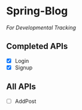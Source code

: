 # Spring-Blog

*For Developmental Tracking* 

## Completed APIs

- [x] Login
- [x] Signup 

## All APIs

- [ ] AddPost

